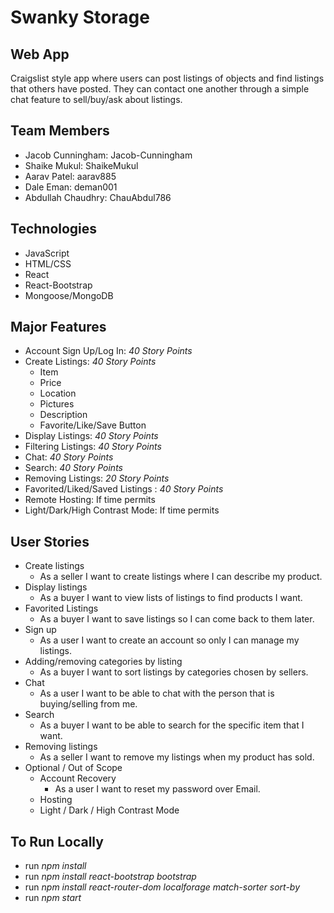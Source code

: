 # Swanky Storage
## Web App
Craigslist style app where users can post listings of objects and find listings that others have posted. They can contact one another through a simple chat feature to sell/buy/ask about listings. 
## Team Members
- Jacob Cunningham: Jacob-Cunningham
- Shaike Mukul: ShaikeMukul
- Aarav Patel: aarav885
- Dale Eman: deman001
- Abdullah Chaudhry: ChauAbdul786
## Technologies
- JavaScript
- HTML/CSS
- React 
- React-Bootstrap
- Mongoose/MongoDB
## Major Features
- Account Sign Up/Log In: *40 Story Points*
- Create Listings: *40 Story Points*
  - Item
  - Price
  - Location
  - Pictures
  - Description
  - Favorite/Like/Save Button
- Display Listings: *40 Story Points*
- Filtering Listings: *40 Story Points*
- Chat: *40 Story Points*
- Search: *40 Story Points*
- Removing Listings: *20 Story Points*
- Favorited/Liked/Saved Listings : *40 Story Points*
- Remote Hosting: If time permits
- Light/Dark/High Contrast Mode: If time permits
## User Stories
- Create listings 
  - As a seller I want to create listings where I can describe my product.
- Display listings
  - As a buyer I want to view lists of listings to find products I want.
- Favorited Listings
  - As a buyer I want to save listings so I can come back to them later.
- Sign up
  - As a user I want to create an account so only I can manage my listings.
- Adding/removing categories by listing
  - As a buyer I want to sort listings by categories chosen by sellers.
- Chat
  - As a user I want to be able to chat with the person that is buying/selling from me.
- Search
  - As a buyer I want to be able to search for the specific item that I want.
- Removing listings
  - As a seller I want to remove my listings when my product has sold.
- Optional / Out of Scope
  - Account Recovery
    - As a user I want to reset my password over Email.
  - Hosting
  - Light / Dark / High Contrast Mode

## To Run Locally
- run *npm install*
- run *npm install react-bootstrap bootstrap*
- run *npm install react-router-dom localforage match-sorter sort-by*
- run *npm start*
